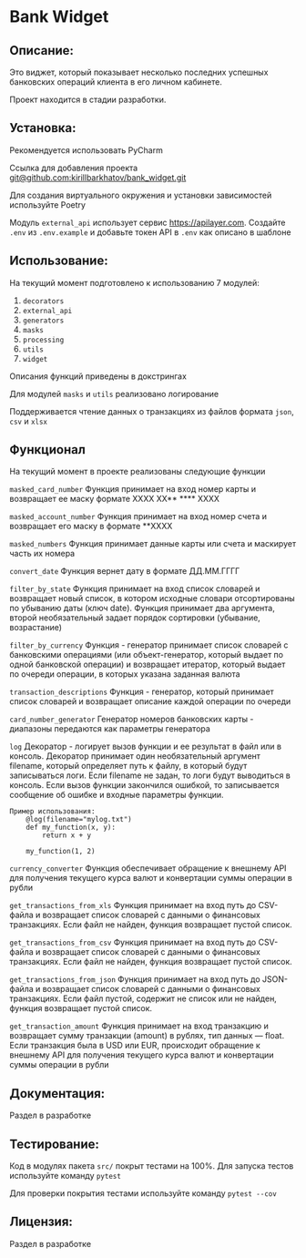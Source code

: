 # Bank Widget

## Описание:

Это виджет, который показывает несколько последних успешных банковских операций клиента в его личном кабинете.

Проект находится в стадии разработки.

## Установка:

Рекомендуется использовать PyCharm

Ссылка для добавления проекта
[git@github.com:kirillbarkhatov/bank_widget.git]()

Для создания виртуального окружения и установки зависимостей используйте Poetry

Модуль `external_api` использует сервис https://apilayer.com. Создайте `.env` из `.env.example` и добавьте токен API в `.env` как описано в шаблоне

## Использование:

На текущий момент подготовлено к использованию 7 модулей:
1. `decorators`
2. `external_api`
3. `generators`
4. `masks`
5. `processing`
6. `utils`
7. `widget`

Описания функций приведены в докстрингах

Для модулей `masks` и `utils` реализовано логирование

Поддерживается чтение данных о транзакциях из файлов формата `json`, `csv` и `xlsx`


## Функционал

На текущий момент в проекте реализованы следующие функции

`masked_card_number` Функция принимает на вход номер карты и возвращает ее маску формате XXXX XX** **** XXXX

`masked_account_number` Функция принимает на вход номер счета и возвращает его маску в формате **XXXX

`masked_numbers` Функция принимает данные карты или счета и маскирует часть их номера

`convert_date` Функция вернет дату в формате ДД.ММ.ГГГГ

`filter_by_state` Функция принимает на вход список словарей и возвращает новый список,
    в котором исходные словари отсортированы по убыванию даты (ключ date).
    Функция принимает два аргумента, второй необязательный задает
    порядок сортировки (убывание, возрастание)
    
`filter_by_currency` Функция - генератор принимает список словарей с банковскими операциями
    (или объект-генератор, который выдает по одной банковской операции)
    и возвращает итератор, который выдает по очереди операции, в которых указана заданная валюта
    
`transaction_descriptions` Функция - генератор, который принимает список словарей
    и возвращает описание каждой операции по очереди
    
`card_number_generator` Генератор номеров банковских карты - диапазоны передаются как параметры генератора

`log` Декоратор - логирует вызов функции и ее результат в файл или в консоль.
    Декоратор принимает один необязательный аргумент filename,
    который определяет путь к файлу, в который будут записываться логи.
    Если filename не задан, то логи будут выводиться в консоль.
    Если вызов функции закончился ошибкой, то записывается сообщение об ошибке и входные параметры функции.

    Пример использования:
        @log(filename="mylog.txt")
        def my_function(x, y):
            return x + y

        my_function(1, 2)
    
`currency_converter` Функция обеспечивает обращение к внешнему API для получения текущего курса валют
    и конвертации суммы операции в рубли
    
`get_transactions_from_xls` Функция принимает на вход путь до CSV-файла и возвращает список словарей с данными о финансовых транзакциях.
    Если файл не найден, функция возвращает пустой список.
    
`get_transactions_from_csv` Функция принимает на вход путь до CSV-файла и возвращает список словарей с данными о финансовых транзакциях.
    Если файл не найден, функция возвращает пустой список.
    
`get_transactions_from_json` Функция принимает на вход путь до JSON-файла и возвращает список словарей с данными о финансовых транзакциях.
    Если файл пустой, содержит не список или не найден, функция возвращает пустой список.
    
`get_transaction_amount` Функция принимает на вход транзакцию и возвращает сумму транзакции (amount) в рублях, тип данных — float.
    Если транзакция была в USD или EUR, происходит обращение к внешнему API для получения текущего курса валют
    и конвертации суммы операции в рубли


## Документация:

Раздел в разработке

## Тестирование:

Код в модулях пакета `src/` покрыт тестами на 100%.
Для запуска тестов используйте команду `pytest`

Для проверки покрытия тестами используйте команду `pytest --cov`


## Лицензия:

Раздел в разработке